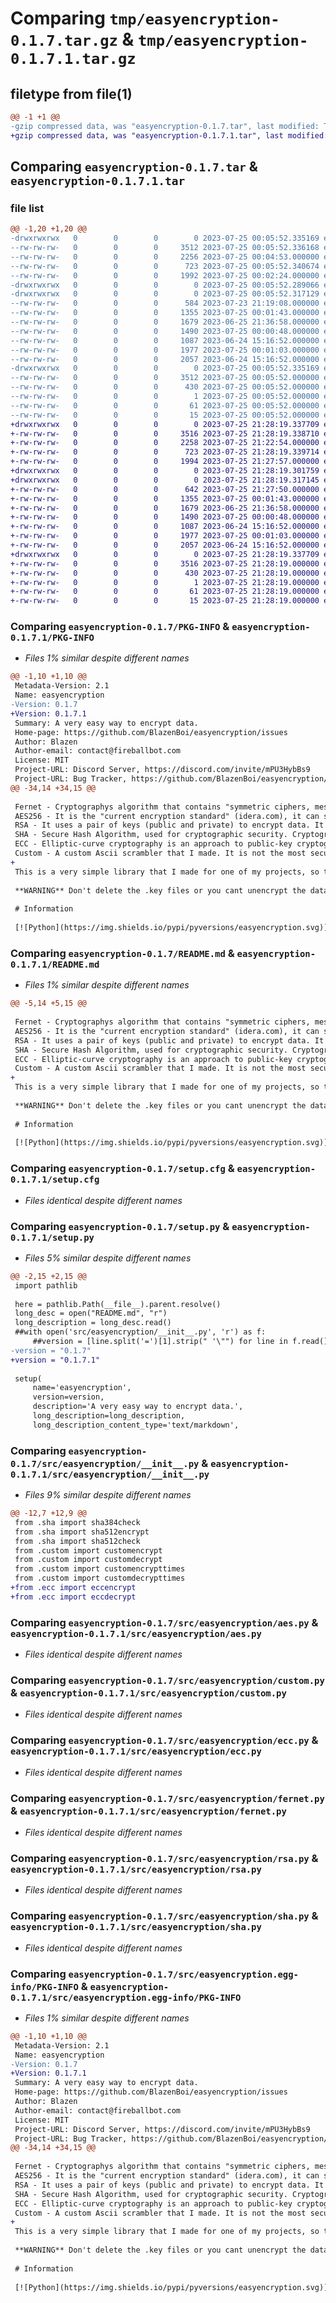 # Comparing `tmp/easyencryption-0.1.7.tar.gz` & `tmp/easyencryption-0.1.7.1.tar.gz`

## filetype from file(1)

```diff
@@ -1 +1 @@
-gzip compressed data, was "easyencryption-0.1.7.tar", last modified: Tue Jul 25 00:05:52 2023, max compression
+gzip compressed data, was "easyencryption-0.1.7.1.tar", last modified: Tue Jul 25 21:28:19 2023, max compression
```

## Comparing `easyencryption-0.1.7.tar` & `easyencryption-0.1.7.1.tar`

### file list

```diff
@@ -1,20 +1,20 @@
-drwxrwxrwx   0        0        0        0 2023-07-25 00:05:52.335169 easyencryption-0.1.7/
--rw-rw-rw-   0        0        0     3512 2023-07-25 00:05:52.336168 easyencryption-0.1.7/PKG-INFO
--rw-rw-rw-   0        0        0     2256 2023-07-25 00:04:53.000000 easyencryption-0.1.7/README.md
--rw-rw-rw-   0        0        0      723 2023-07-25 00:05:52.340674 easyencryption-0.1.7/setup.cfg
--rw-rw-rw-   0        0        0     1992 2023-07-25 00:02:24.000000 easyencryption-0.1.7/setup.py
-drwxrwxrwx   0        0        0        0 2023-07-25 00:05:52.289066 easyencryption-0.1.7/src/
-drwxrwxrwx   0        0        0        0 2023-07-25 00:05:52.317129 easyencryption-0.1.7/src/easyencryption/
--rw-rw-rw-   0        0        0      584 2023-07-23 21:19:08.000000 easyencryption-0.1.7/src/easyencryption/__init__.py
--rw-rw-rw-   0        0        0     1355 2023-07-25 00:01:43.000000 easyencryption-0.1.7/src/easyencryption/aes.py
--rw-rw-rw-   0        0        0     1679 2023-06-25 21:36:58.000000 easyencryption-0.1.7/src/easyencryption/custom.py
--rw-rw-rw-   0        0        0     1490 2023-07-25 00:00:48.000000 easyencryption-0.1.7/src/easyencryption/ecc.py
--rw-rw-rw-   0        0        0     1087 2023-06-24 15:16:52.000000 easyencryption-0.1.7/src/easyencryption/fernet.py
--rw-rw-rw-   0        0        0     1977 2023-07-25 00:01:03.000000 easyencryption-0.1.7/src/easyencryption/rsa.py
--rw-rw-rw-   0        0        0     2057 2023-06-24 15:16:52.000000 easyencryption-0.1.7/src/easyencryption/sha.py
-drwxrwxrwx   0        0        0        0 2023-07-25 00:05:52.335169 easyencryption-0.1.7/src/easyencryption.egg-info/
--rw-rw-rw-   0        0        0     3512 2023-07-25 00:05:52.000000 easyencryption-0.1.7/src/easyencryption.egg-info/PKG-INFO
--rw-rw-rw-   0        0        0      430 2023-07-25 00:05:52.000000 easyencryption-0.1.7/src/easyencryption.egg-info/SOURCES.txt
--rw-rw-rw-   0        0        0        1 2023-07-25 00:05:52.000000 easyencryption-0.1.7/src/easyencryption.egg-info/dependency_links.txt
--rw-rw-rw-   0        0        0       61 2023-07-25 00:05:52.000000 easyencryption-0.1.7/src/easyencryption.egg-info/requires.txt
--rw-rw-rw-   0        0        0       15 2023-07-25 00:05:52.000000 easyencryption-0.1.7/src/easyencryption.egg-info/top_level.txt
+drwxrwxrwx   0        0        0        0 2023-07-25 21:28:19.337709 easyencryption-0.1.7.1/
+-rw-rw-rw-   0        0        0     3516 2023-07-25 21:28:19.338710 easyencryption-0.1.7.1/PKG-INFO
+-rw-rw-rw-   0        0        0     2258 2023-07-25 21:22:54.000000 easyencryption-0.1.7.1/README.md
+-rw-rw-rw-   0        0        0      723 2023-07-25 21:28:19.339714 easyencryption-0.1.7.1/setup.cfg
+-rw-rw-rw-   0        0        0     1994 2023-07-25 21:27:57.000000 easyencryption-0.1.7.1/setup.py
+drwxrwxrwx   0        0        0        0 2023-07-25 21:28:19.301759 easyencryption-0.1.7.1/src/
+drwxrwxrwx   0        0        0        0 2023-07-25 21:28:19.317145 easyencryption-0.1.7.1/src/easyencryption/
+-rw-rw-rw-   0        0        0      642 2023-07-25 21:27:50.000000 easyencryption-0.1.7.1/src/easyencryption/__init__.py
+-rw-rw-rw-   0        0        0     1355 2023-07-25 00:01:43.000000 easyencryption-0.1.7.1/src/easyencryption/aes.py
+-rw-rw-rw-   0        0        0     1679 2023-06-25 21:36:58.000000 easyencryption-0.1.7.1/src/easyencryption/custom.py
+-rw-rw-rw-   0        0        0     1490 2023-07-25 00:00:48.000000 easyencryption-0.1.7.1/src/easyencryption/ecc.py
+-rw-rw-rw-   0        0        0     1087 2023-06-24 15:16:52.000000 easyencryption-0.1.7.1/src/easyencryption/fernet.py
+-rw-rw-rw-   0        0        0     1977 2023-07-25 00:01:03.000000 easyencryption-0.1.7.1/src/easyencryption/rsa.py
+-rw-rw-rw-   0        0        0     2057 2023-06-24 15:16:52.000000 easyencryption-0.1.7.1/src/easyencryption/sha.py
+drwxrwxrwx   0        0        0        0 2023-07-25 21:28:19.337709 easyencryption-0.1.7.1/src/easyencryption.egg-info/
+-rw-rw-rw-   0        0        0     3516 2023-07-25 21:28:19.000000 easyencryption-0.1.7.1/src/easyencryption.egg-info/PKG-INFO
+-rw-rw-rw-   0        0        0      430 2023-07-25 21:28:19.000000 easyencryption-0.1.7.1/src/easyencryption.egg-info/SOURCES.txt
+-rw-rw-rw-   0        0        0        1 2023-07-25 21:28:19.000000 easyencryption-0.1.7.1/src/easyencryption.egg-info/dependency_links.txt
+-rw-rw-rw-   0        0        0       61 2023-07-25 21:28:19.000000 easyencryption-0.1.7.1/src/easyencryption.egg-info/requires.txt
+-rw-rw-rw-   0        0        0       15 2023-07-25 21:28:19.000000 easyencryption-0.1.7.1/src/easyencryption.egg-info/top_level.txt
```

### Comparing `easyencryption-0.1.7/PKG-INFO` & `easyencryption-0.1.7.1/PKG-INFO`

 * *Files 1% similar despite different names*

```diff
@@ -1,10 +1,10 @@
 Metadata-Version: 2.1
 Name: easyencryption
-Version: 0.1.7
+Version: 0.1.7.1
 Summary: A very easy way to encrypt data.
 Home-page: https://github.com/BlazenBoi/easyencryption/issues
 Author: Blazen
 Author-email: contact@fireballbot.com
 License: MIT
 Project-URL: Discord Server, https://discord.com/invite/mPU3HybBs9
 Project-URL: Bug Tracker, https://github.com/BlazenBoi/easyencryption/issues
@@ -34,14 +34,15 @@
 
 Fernet - Cryptographys algorithm that contains "symmetric ciphers, message digests, and key derivation functions" (pypi.org), this is pretty basic encryption.<br />
 AES256 - It is the "current encryption standard" (idera.com), it can slow down slower processors but should be fine on most systems.<br />
 RSA - It uses a pair of keys (public and private) to encrypt data. It encrypts the data with the public key, but the data can only be unencrypted with the private key.<br />
 SHA - Secure Hash Algorithm, used for cryptographic security. Cryptographic hash algorithms produce irreversible and unique hashes. The larger the number of possible hashes, the smaller the chance that two values will create the same hash. The higher number sha means more unique hashes.<br />
 ECC - Elliptic-curve cryptography is an approach to public-key cryptography based on the algebraic structure of elliptic curves over finite fields.
 Custom - A custom Ascii scrambler that I made. It is not the most secure so I wouldn't recommend using it alone, but using it in combination with some other methods provided by this package removes the possibility of the same thing being created. **WARNING** This cannot be used in combination with SHA hashing because of the checking methods.<br /><br />
+
 This is a very simple library that I made for one of my projects, so there might be bugs please report these in the github issues. Although it might be simple it is pretty powerful.<br />
 
 **WARNING** Don't delete the .key files or you cant unencrypt the data that you have encrypted with that key.<br />
 
 # Information
 
 [![Python](https://img.shields.io/pypi/pyversions/easyencryption.svg)](https://pypi.python.org/pypi/easyencryption)
```

### Comparing `easyencryption-0.1.7/README.md` & `easyencryption-0.1.7.1/README.md`

 * *Files 1% similar despite different names*

```diff
@@ -5,14 +5,15 @@
 
 Fernet - Cryptographys algorithm that contains "symmetric ciphers, message digests, and key derivation functions" (pypi.org), this is pretty basic encryption.<br />
 AES256 - It is the "current encryption standard" (idera.com), it can slow down slower processors but should be fine on most systems.<br />
 RSA - It uses a pair of keys (public and private) to encrypt data. It encrypts the data with the public key, but the data can only be unencrypted with the private key.<br />
 SHA - Secure Hash Algorithm, used for cryptographic security. Cryptographic hash algorithms produce irreversible and unique hashes. The larger the number of possible hashes, the smaller the chance that two values will create the same hash. The higher number sha means more unique hashes.<br />
 ECC - Elliptic-curve cryptography is an approach to public-key cryptography based on the algebraic structure of elliptic curves over finite fields.
 Custom - A custom Ascii scrambler that I made. It is not the most secure so I wouldn't recommend using it alone, but using it in combination with some other methods provided by this package removes the possibility of the same thing being created. **WARNING** This cannot be used in combination with SHA hashing because of the checking methods.<br /><br />
+
 This is a very simple library that I made for one of my projects, so there might be bugs please report these in the github issues. Although it might be simple it is pretty powerful.<br />
 
 **WARNING** Don't delete the .key files or you cant unencrypt the data that you have encrypted with that key.<br />
 
 # Information
 
 [![Python](https://img.shields.io/pypi/pyversions/easyencryption.svg)](https://pypi.python.org/pypi/easyencryption)
```

### Comparing `easyencryption-0.1.7/setup.cfg` & `easyencryption-0.1.7.1/setup.cfg`

 * *Files identical despite different names*

### Comparing `easyencryption-0.1.7/setup.py` & `easyencryption-0.1.7.1/setup.py`

 * *Files 5% similar despite different names*

```diff
@@ -2,15 +2,15 @@
 import pathlib
 
 here = pathlib.Path(__file__).parent.resolve()
 long_desc = open("README.md", "r")
 long_description = long_desc.read()
 ##with open('src/easyencryption/__init__.py', 'r') as f:
     ##version = [line.split('=')[1].strip(" '\"") for line in f.read().splitlines() if line.startswith('__version__')][0]
-version = "0.1.7"
+version = "0.1.7.1"
 
 setup(
     name='easyencryption',
     version=version,
     description='A very easy way to encrypt data.',
     long_description=long_description,
     long_description_content_type='text/markdown',
```

### Comparing `easyencryption-0.1.7/src/easyencryption/__init__.py` & `easyencryption-0.1.7.1/src/easyencryption/__init__.py`

 * *Files 9% similar despite different names*

```diff
@@ -12,7 +12,9 @@
 from .sha import sha384check
 from .sha import sha512encrypt
 from .sha import sha512check
 from .custom import customencrypt
 from .custom import customdecrypt
 from .custom import customencrypttimes
 from .custom import customdecrypttimes
+from .ecc import eccencrypt
+from .ecc import eccdecrypt
```

### Comparing `easyencryption-0.1.7/src/easyencryption/aes.py` & `easyencryption-0.1.7.1/src/easyencryption/aes.py`

 * *Files identical despite different names*

### Comparing `easyencryption-0.1.7/src/easyencryption/custom.py` & `easyencryption-0.1.7.1/src/easyencryption/custom.py`

 * *Files identical despite different names*

### Comparing `easyencryption-0.1.7/src/easyencryption/ecc.py` & `easyencryption-0.1.7.1/src/easyencryption/ecc.py`

 * *Files identical despite different names*

### Comparing `easyencryption-0.1.7/src/easyencryption/fernet.py` & `easyencryption-0.1.7.1/src/easyencryption/fernet.py`

 * *Files identical despite different names*

### Comparing `easyencryption-0.1.7/src/easyencryption/rsa.py` & `easyencryption-0.1.7.1/src/easyencryption/rsa.py`

 * *Files identical despite different names*

### Comparing `easyencryption-0.1.7/src/easyencryption/sha.py` & `easyencryption-0.1.7.1/src/easyencryption/sha.py`

 * *Files identical despite different names*

### Comparing `easyencryption-0.1.7/src/easyencryption.egg-info/PKG-INFO` & `easyencryption-0.1.7.1/src/easyencryption.egg-info/PKG-INFO`

 * *Files 1% similar despite different names*

```diff
@@ -1,10 +1,10 @@
 Metadata-Version: 2.1
 Name: easyencryption
-Version: 0.1.7
+Version: 0.1.7.1
 Summary: A very easy way to encrypt data.
 Home-page: https://github.com/BlazenBoi/easyencryption/issues
 Author: Blazen
 Author-email: contact@fireballbot.com
 License: MIT
 Project-URL: Discord Server, https://discord.com/invite/mPU3HybBs9
 Project-URL: Bug Tracker, https://github.com/BlazenBoi/easyencryption/issues
@@ -34,14 +34,15 @@
 
 Fernet - Cryptographys algorithm that contains "symmetric ciphers, message digests, and key derivation functions" (pypi.org), this is pretty basic encryption.<br />
 AES256 - It is the "current encryption standard" (idera.com), it can slow down slower processors but should be fine on most systems.<br />
 RSA - It uses a pair of keys (public and private) to encrypt data. It encrypts the data with the public key, but the data can only be unencrypted with the private key.<br />
 SHA - Secure Hash Algorithm, used for cryptographic security. Cryptographic hash algorithms produce irreversible and unique hashes. The larger the number of possible hashes, the smaller the chance that two values will create the same hash. The higher number sha means more unique hashes.<br />
 ECC - Elliptic-curve cryptography is an approach to public-key cryptography based on the algebraic structure of elliptic curves over finite fields.
 Custom - A custom Ascii scrambler that I made. It is not the most secure so I wouldn't recommend using it alone, but using it in combination with some other methods provided by this package removes the possibility of the same thing being created. **WARNING** This cannot be used in combination with SHA hashing because of the checking methods.<br /><br />
+
 This is a very simple library that I made for one of my projects, so there might be bugs please report these in the github issues. Although it might be simple it is pretty powerful.<br />
 
 **WARNING** Don't delete the .key files or you cant unencrypt the data that you have encrypted with that key.<br />
 
 # Information
 
 [![Python](https://img.shields.io/pypi/pyversions/easyencryption.svg)](https://pypi.python.org/pypi/easyencryption)
```

